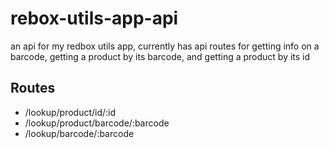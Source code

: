 # rebox-utils-app-api

an api for my redbox utils app, currently has api routes for getting info on a barcode, getting a product by its barcode, and getting a product by its id

## Routes

-   /lookup/product/id/:id
-   /lookup/product/barcode/:barcode
-   /lookup/barcode/:barcode
